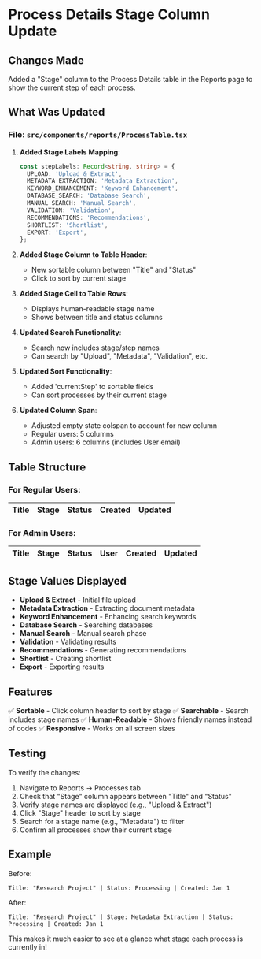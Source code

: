 # Process Details Stage Column Update

## Changes Made

Added a "Stage" column to the Process Details table in the Reports page to show the current step of each process.

## What Was Updated

### File: `src/components/reports/ProcessTable.tsx`

1. **Added Stage Labels Mapping**:
   ```typescript
   const stepLabels: Record<string, string> = {
     UPLOAD: 'Upload & Extract',
     METADATA_EXTRACTION: 'Metadata Extraction',
     KEYWORD_ENHANCEMENT: 'Keyword Enhancement',
     DATABASE_SEARCH: 'Database Search',
     MANUAL_SEARCH: 'Manual Search',
     VALIDATION: 'Validation',
     RECOMMENDATIONS: 'Recommendations',
     SHORTLIST: 'Shortlist',
     EXPORT: 'Export',
   };
   ```

2. **Added Stage Column to Table Header**:
   - New sortable column between "Title" and "Status"
   - Click to sort by current stage

3. **Added Stage Cell to Table Rows**:
   - Displays human-readable stage name
   - Shows between title and status columns

4. **Updated Search Functionality**:
   - Search now includes stage/step names
   - Can search by "Upload", "Metadata", "Validation", etc.

5. **Updated Sort Functionality**:
   - Added 'currentStep' to sortable fields
   - Can sort processes by their current stage

6. **Updated Column Span**:
   - Adjusted empty state colspan to account for new column
   - Regular users: 5 columns
   - Admin users: 6 columns (includes User email)

## Table Structure

### For Regular Users:
| Title | Stage | Status | Created | Updated |
|-------|-------|--------|---------|---------|

### For Admin Users:
| Title | Stage | Status | User | Created | Updated |
|-------|-------|--------|------|---------|---------|

## Stage Values Displayed

- **Upload & Extract** - Initial file upload
- **Metadata Extraction** - Extracting document metadata
- **Keyword Enhancement** - Enhancing search keywords
- **Database Search** - Searching databases
- **Manual Search** - Manual search phase
- **Validation** - Validating results
- **Recommendations** - Generating recommendations
- **Shortlist** - Creating shortlist
- **Export** - Exporting results

## Features

✅ **Sortable** - Click column header to sort by stage
✅ **Searchable** - Search includes stage names
✅ **Human-Readable** - Shows friendly names instead of codes
✅ **Responsive** - Works on all screen sizes

## Testing

To verify the changes:

1. Navigate to Reports → Processes tab
2. Check that "Stage" column appears between "Title" and "Status"
3. Verify stage names are displayed (e.g., "Upload & Extract")
4. Click "Stage" header to sort by stage
5. Search for a stage name (e.g., "Metadata") to filter
6. Confirm all processes show their current stage

## Example

Before:
```
Title: "Research Project" | Status: Processing | Created: Jan 1
```

After:
```
Title: "Research Project" | Stage: Metadata Extraction | Status: Processing | Created: Jan 1
```

This makes it much easier to see at a glance what stage each process is currently in!
